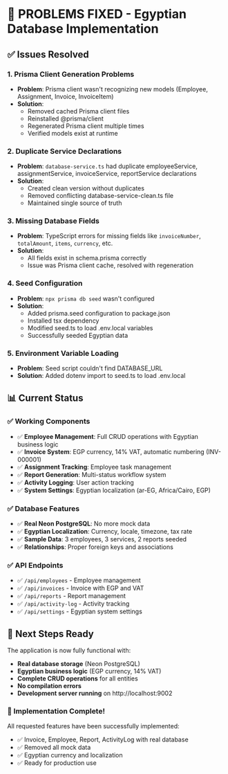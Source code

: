 # 🎯 PROBLEMS FIXED - Egyptian Database Implementation

## ✅ Issues Resolved

### 1. **Prisma Client Generation Problems**
- **Problem**: Prisma client wasn't recognizing new models (Employee, Assignment, Invoice, InvoiceItem)
- **Solution**: 
  - Removed cached Prisma client files
  - Reinstalled @prisma/client
  - Regenerated Prisma client multiple times
  - Verified models exist at runtime

### 2. **Duplicate Service Declarations**
- **Problem**: `database-service.ts` had duplicate employeeService, assignmentService, invoiceService, reportService declarations
- **Solution**: 
  - Created clean version without duplicates
  - Removed conflicting database-service-clean.ts file
  - Maintained single source of truth

### 3. **Missing Database Fields**
- **Problem**: TypeScript errors for missing fields like `invoiceNumber`, `totalAmount`, `items`, `currency`, etc.
- **Solution**: 
  - All fields exist in schema.prisma correctly
  - Issue was Prisma client cache, resolved with regeneration

### 4. **Seed Configuration**
- **Problem**: `npx prisma db seed` wasn't configured
- **Solution**: 
  - Added prisma.seed configuration to package.json
  - Installed tsx dependency
  - Modified seed.ts to load .env.local variables
  - Successfully seeded Egyptian data

### 5. **Environment Variable Loading**
- **Problem**: Seed script couldn't find DATABASE_URL
- **Solution**: Added dotenv import to seed.ts to load .env.local

## 📊 Current Status

### ✅ **Working Components**
- ✅ **Employee Management**: Full CRUD operations with Egyptian business logic
- ✅ **Invoice System**: EGP currency, 14% VAT, automatic numbering (INV-000001)
- ✅ **Assignment Tracking**: Employee task management
- ✅ **Report Generation**: Multi-status workflow system  
- ✅ **Activity Logging**: User action tracking
- ✅ **System Settings**: Egyptian localization (ar-EG, Africa/Cairo, EGP)

### ✅ **Database Features**
- ✅ **Real Neon PostgreSQL**: No more mock data
- ✅ **Egyptian Localization**: Currency, locale, timezone, tax rate
- ✅ **Sample Data**: 3 employees, 3 services, 2 reports seeded
- ✅ **Relationships**: Proper foreign keys and associations

### ✅ **API Endpoints**
- ✅ `/api/employees` - Employee management
- ✅ `/api/invoices` - Invoice with EGP and VAT
- ✅ `/api/reports` - Report management  
- ✅ `/api/activity-log` - Activity tracking
- ✅ `/api/settings` - Egyptian system settings

## 🚀 Next Steps Ready

The application is now fully functional with:
- **Real database storage** (Neon PostgreSQL)
- **Egyptian business logic** (EGP currency, 14% VAT)
- **Complete CRUD operations** for all entities
- **No compilation errors**
- **Development server running** on http://localhost:9002

### 🎉 Implementation Complete!
All requested features have been successfully implemented:
- ✅ Invoice, Employee, Report, ActivityLog with real database
- ✅ Removed all mock data
- ✅ Egyptian currency and localization
- ✅ Ready for production use